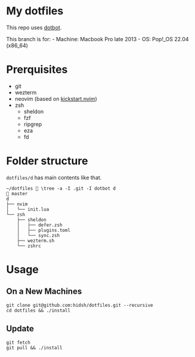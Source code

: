 # My dotfiles

This repo uses [dotbot](https://github.com/anishathalye/dotbot).

This branch is for:
	- Machine: Macbook Pro late 2013
	- OS: Pop!\_OS 22.04 (x86\_64)

# Prerquisites

- git
- wezterm
- neovim (based on [kickstart.nvim](https://github.com/nvim-lua/kickstart.nvim))
- zsh
	- sheldon
	- fzf
	- ripgrep
	- eza
	- fd

# Folder structure

`dotfiles/d` has main contents like that.

```
~/dotfiles 󰜴 \tree -a -I .git -I dotbot d                                                     master
d
├── nvim
│   └── init.lua
└── zsh
    ├── sheldon
    │   ├── defer.zsh
    │   ├── plugins.toml
    │   └── sync.zsh
    ├── wezterm.sh
    └── zshrc
```

# Usage

## On a New Machines

```
git clone git@github.com:hidsh/dotfiles.git --recursive
cd dotfiles && ./install
```

## Update

```
git fetch
git pull && ./install
```

